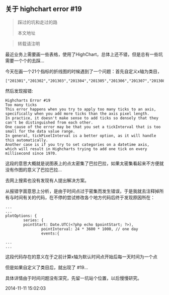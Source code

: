 关于 highchart error #19
--

> 踩过的坑和走过的路
> 
> 本文地址

>转载请注明

最近业务上需要画一些表格，使用了HighChart，总体上还不错，但是总有一些坑需要一个个的去踩...

今天在画一个21个指标的折线图的时候遇到了一个问题：首先自定义x轴为类目，

	["201301","201302","201303","201304","201305","201306","201307","201308","201309","201310","201311","201312","201401","201402","201403","201404","201405","201406","201407","201408","201409","201410"]

然后发现报错:

	Highcharts Error #19
	Too many ticks
	This error happens when you try to apply too many ticks to an axis,
	specifically when you add more ticks than the axis pixel length. 
	In practice, it doesn't make sense to add ticks so densely that they can't be distinguished from each other. 
	One cause of the error may be that you set a tickInterval that is too small for the data value range. 
	In general, tickPixelInterval is a better option, as it will handle this automatically. 
	Another case is if you try to set categories on a datetime axis, 
	which will result in Highcharts trying to add one tick on every millisecond since 1970.

这段的意思大概就是说图表上的点太密集了巴拉巴拉，如果太密集看起来不方便就没有作图的意义了巴拉巴拉...

去网上搜索也没有发现有人提出解决方案。

从报错字面意思上分析，是由于时间点过于密集而发生错误，于是我就去注释掉所有与时间有关的代码，在不停的尝试修改各个地方代码后终于发现原因所在：

	...
	...
	plotOptions: {
            series: {
            pointStart: Date.UTC(<?php echo $pointStart; ?>),
                    pointInterval: 24 * 3600 * 1000, // one day
                    events:{

	...
	...


这段代码存在的意义在于之前计算x轴为默认时间点开始后每一天时间为一个点

但是如果自定义了类目后，就出现了 #19...

具体详情由于时间问题没有深究，先留一坑站个位置，以后慢慢研究。

2014-11-11 15:02:03